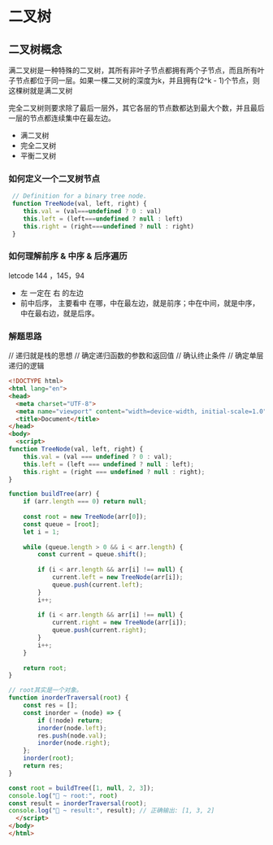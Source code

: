 # 二叉树

## 二叉树概念

满二叉树是一种特殊的二叉树，其所有非叶子节点都拥有两个子节点，而且所有叶子节点都位于同一层。如果一棵二叉树的深度为k，并且拥有(2^k - 1)个节点，则这棵树就是满二叉树

完全二叉树则要求除了最后一层外，其它各层的节点数都达到最大个数，并且最后一层的节点都连续集中在最左边。

* 满二叉树
* 完全二叉树
* 平衡二叉树

### 如何定义一个二叉树节点

```js
 // Definition for a binary tree node.
 function TreeNode(val, left, right) {
    this.val = (val===undefined ? 0 : val)
    this.left = (left===undefined ? null : left)
    this.right = (right===undefined ? null : right)
 }
```

### 如何理解前序 & 中序 & 后序遍历

letcode 144 ，145，94

* 左 一定在 右 的左边
* 前中后序， 主要看中 在哪，中在最左边，就是前序；中在中间，就是中序，中在最右边，就是后序。

### 解题思路

// 递归就是栈的思想
// 确定递归函数的参数和返回值
// 确认终止条件
// 确定单层递归的逻辑

```html
<!DOCTYPE html>
<html lang="en">
<head>
  <meta charset="UTF-8">
  <meta name="viewport" content="width=device-width, initial-scale=1.0">
  <title>Document</title>
</head>
<body>
  <script>
function TreeNode(val, left, right) {
    this.val = (val === undefined ? 0 : val);
    this.left = (left === undefined ? null : left);
    this.right = (right === undefined ? null : right);
}

function buildTree(arr) {
    if (arr.length === 0) return null;
    
    const root = new TreeNode(arr[0]);
    const queue = [root];
    let i = 1;
    
    while (queue.length > 0 && i < arr.length) {
        const current = queue.shift();
        
        if (i < arr.length && arr[i] !== null) {
            current.left = new TreeNode(arr[i]);
            queue.push(current.left);
        }
        i++;
        
        if (i < arr.length && arr[i] !== null) {
            current.right = new TreeNode(arr[i]);
            queue.push(current.right);
        }
        i++;
    }
    
    return root;
}

// root其实是一个对象。
function inorderTraversal(root) {
    const res = [];
    const inorder = (node) => {
        if (!node) return;
        inorder(node.left);
        res.push(node.val);
        inorder(node.right);
    };
    inorder(root);
    return res;
}

const root = buildTree([1, null, 2, 3]);
console.log("🚀 ~ root:", root)
const result = inorderTraversal(root);
console.log("🚀 ~ result:", result); // 正确输出: [1, 3, 2]
  </script>
</body>
</html>
```